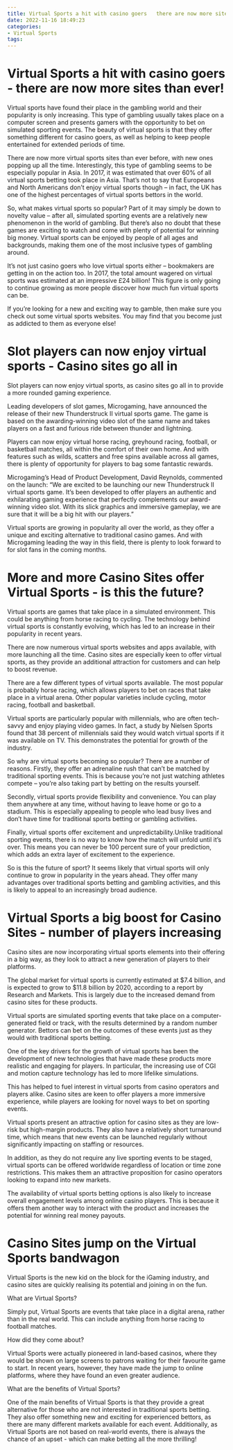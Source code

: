 ```yaml
---
title: Virtual Sports a hit with casino goers   there are now more sites than ever!
date: 2022-11-16 18:49:23
categories:
- Virtual Sports
tags:
---
```



#  Virtual Sports a hit with casino goers - there are now more sites than ever!

Virtual sports have found their place in the gambling world and their popularity is only increasing. This type of gambling usually takes place on a computer screen and presents gamers with the opportunity to bet on simulated sporting events. The beauty of virtual sports is that they offer something different for casino goers, as well as helping to keep people entertained for extended periods of time.

There are now more virtual sports sites than ever before, with new ones popping up all the time. Interestingly, this type of gambling seems to be especially popular in Asia. In 2017, it was estimated that over 60% of all virtual sports betting took place in Asia. That’s not to say that Europeans and North Americans don’t enjoy virtual sports though – in fact, the UK has one of the highest percentages of virtual sports bettors in the world.

So, what makes virtual sports so popular? Part of it may simply be down to novelty value – after all, simulated sporting events are a relatively new phenomenon in the world of gambling. But there’s also no doubt that these games are exciting to watch and come with plenty of potential for winning big money. Virtual sports can be enjoyed by people of all ages and backgrounds, making them one of the most inclusive types of gambling around.

It’s not just casino goers who love virtual sports either – bookmakers are getting in on the action too. In 2017, the total amount wagered on virtual sports was estimated at an impressive £24 billion! This figure is only going to continue growing as more people discover how much fun virtual sports can be.

If you’re looking for a new and exciting way to gamble, then make sure you check out some virtual sports websites. You may find that you become just as addicted to them as everyone else!

#  Slot players can now enjoy virtual sports - Casino sites go all in

Slot players can now enjoy virtual sports, as casino sites go all in to provide a more rounded gaming experience.

Leading developers of slot games, Microgaming, have announced the release of their new Thunderstruck II virtual sports game. The game is based on the awarding-winning video slot of the same name and takes players on a fast and furious ride between thunder and lightning.

Players can now enjoy virtual horse racing, greyhound racing, football, or basketball matches, all within the comfort of their own home. And with features such as wilds, scatters and free spins available across all games, there is plenty of opportunity for players to bag some fantastic rewards.

Microgaming’s Head of Product Development, David Reynolds, commented on the launch: “We are excited to be launching our new Thunderstruck II virtual sports game. It’s been developed to offer players an authentic and exhilarating gaming experience that perfectly complements our award-winning video slot. With its slick graphics and immersive gameplay, we are sure that it will be a big hit with our players.”

Virtual sports are growing in popularity all over the world, as they offer a unique and exciting alternative to traditional casino games. And with Microgaming leading the way in this field, there is plenty to look forward to for slot fans in the coming months.

#  More and more Casino Sites offer Virtual Sports - is this the future?

Virtual sports are games that take place in a simulated environment. This could be anything from horse racing to cycling. The technology behind virtual sports is constantly evolving, which has led to an increase in their popularity in recent years.

There are now numerous virtual sports websites and apps available, with more launching all the time. Casino sites are especially keen to offer virtual sports, as they provide an additional attraction for customers and can help to boost revenue.

There are a few different types of virtual sports available. The most popular is probably horse racing, which allows players to bet on races that take place in a virtual arena. Other popular varieties include cycling, motor racing, football and basketball.

Virtual sports are particularly popular with millennials, who are often tech-savvy and enjoy playing video games. In fact, a study by Nielsen Sports found that 38 percent of millennials said they would watch virtual sports if it was available on TV. This demonstrates the potential for growth of the industry.

So why are virtual sports becoming so popular? There are a number of reasons. Firstly, they offer an adrenaline rush that can’t be matched by traditional sporting events. This is because you’re not just watching athletes compete – you’re also taking part by betting on the results yourself.

Secondly, virtual sports provide flexibility and convenience. You can play them anywhere at any time, without having to leave home or go to a stadium. This is especially appealing to people who lead busy lives and don’t have time for traditional sports betting or gambling activities.

Finally, virtual sports offer excitement and unpredictability.Unlike traditional sporting events, there is no way to know how the match will unfold until it’s over. This means you can never be 100 percent sure of your prediction, which adds an extra layer of excitement to the experience.

So is this the future of sport? It seems likely that virtual sports will only continue to grow in popularity in the years ahead. They offer many advantages over traditional sports betting and gambling activities, and this is likely to appeal to an increasingly broad audience.

#  Virtual Sports a big boost for Casino Sites - number of players increasing

Casino sites are now incorporating virtual sports elements into their offering in a big way, as they look to attract a new generation of players to their platforms.

The global market for virtual sports is currently estimated at $7.4 billion, and is expected to grow to $11.8 billion by 2020, according to a report by Research and Markets. This is largely due to the increased demand from casino sites for these products.

Virtual sports are simulated sporting events that take place on a computer-generated field or track, with the results determined by a random number generator. Bettors can bet on the outcomes of these events just as they would with traditional sports betting.

One of the key drivers for the growth of virtual sports has been the development of new technologies that have made these products more realistic and engaging for players. In particular, the increasing use of CGI and motion capture technology has led to more lifelike simulations.

This has helped to fuel interest in virtual sports from casino operators and players alike. Casino sites are keen to offer players a more immersive experience, while players are looking for novel ways to bet on sporting events.

Virtual sports present an attractive option for casino sites as they are low-risk but high-margin products. They also have a relatively short turnaround time, which means that new events can be launched regularly without significantly impacting on staffing or resources.

In addition, as they do not require any live sporting events to be staged, virtual sports can be offered worldwide regardless of location or time zone restrictions. This makes them an attractive proposition for casino operators looking to expand into new markets.

The availability of virtual sports betting options is also likely to increase overall engagement levels among online casino players. This is because it offers them another way to interact with the product and increases the potential for winning real money payouts.

#  Casino Sites jump on the Virtual Sports bandwagon

Virtual Sports is the new kid on the block for the iGaming industry, and casino sites are quickly realising its potential and joining in on the fun.

What are Virtual Sports?

Simply put, Virtual Sports are events that take place in a digital arena, rather than in the real world. This can include anything from horse racing to football matches.

How did they come about?

Virtual Sports were actually pioneered in land-based casinos, where they would be shown on large screens to patrons waiting for their favourite game to start. In recent years, however, they have made the jump to online platforms, where they have found an even greater audience.

What are the benefits of Virtual Sports?

One of the main benefits of Virtual Sports is that they provide a great alternative for those who are not interested in traditional sports betting. They also offer something new and exciting for experienced bettors, as there are many different markets available for each event. Additionally, as Virtual Sports are not based on real-world events, there is always the chance of an upset - which can make betting all the more thrilling!